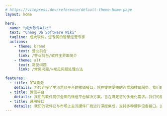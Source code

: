 ```yaml
---
# https://vitepress.dev/reference/default-theme-home-page
layout: home

hero:
  name: "成大软件Wiki"
  text: "Cheng Da Software Wiki"
  tagline: 成大软件，您专属的智慧经营专家
  actions:
    - theme: brand
      text: 营业前台
      link: /营业前台/软件主界面简介
    - theme: alt
      text: 常见问题
      link: /常见问题/∞常见问题处理方法

features:
  - title: OTA票务
    details: 为您连接了主流票务平台的核销接口，旨在提供便捷的验票和核销服务。我们的服务覆盖了包括美团、抖音、口碑、票付通、乐活游等在内的众多渠道。<br />As a leader in the large-scale software integration market, we connect you with the verification interfaces of mainstream ticketing platforms, aiming to offer convenient ticket verification and redemption services. Our coverage includes numerous channels such as Meituan, Douyin, Koubei, Piao Fu Tong, and Lehuo You, among others.
  - title: 微信平台
    details: 我们的软件提供全面的微信平台解决方案，旨在满足您的多元化需求。我们的服务内容包括但不限于微信商城搭建、电子票券系统、电子会员卡服务、自助点单与结账系统、各类商城营销活动、满减促销活动以及针对性的票务推广服务，为您的市场营销策略提供有力支持。<br />Our software offers a comprehensive WeChat platform solution designed to meet your diverse needs. Our services include, but are not limited to, setting up WeChat stores, electronic ticketing systems, digital membership services, self-service ordering and checkout systems, various mall marketing activities, discount promotions, and targeted ticketing promotional services, providing strong support for your marketing strategies.
  - title: 通用接口
    details: 我们的软件已与市场上主流硬件厂商进行深度集成，支持多种硬件设备接口。这包括但不限于台式电脑、触摸一体机、自助结账机、打印机、各式读卡器、报钟器、闸机以及先进的生物识别技术如人脸识别和指纹识别等，旨在为您提供全方位的硬件兼容解决方案。<br />Our software has been deeply integrated with interfaces from mainstream hardware manufacturers in the market, supporting a wide range of hardware devices. This includes, but is not limited to, desktop computers, touch all-in-one machines, self-service checkout machines, printers, various card readers, call systems, turnstiles, and advanced biometric technologies such as facial and fingerprint recognition, aiming to provide you with comprehensive hardware compatibility solutions.
---
```


